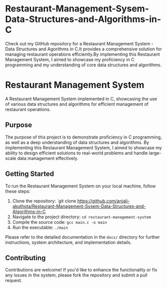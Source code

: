 # Restaurant-Management-Sysem-Data-Structures-and-Algorithms-in-C
Check out my GitHub repository for a Restaurant Management System - Data Structures and Agorithms in C.It provides a comprehensive solution for managing restaurant operations efficiently.By implementing this Restaurant Management System, I aimed to showcase my proficiency in C programming and my understanding of core data structures and algorithms.
# Restaurant Management System

A Restaurant Management System implemented in C, showcasing the use of various data structures and algorithms for efficient management of restaurant operations.


## Purpose

The purpose of this project is to demonstrate proficiency in C programming, as well as a deep understanding of data structures and algorithms. By implementing this Restaurant Management System, I aimed to showcase my ability to design efficient solutions to real-world problems and handle large-scale data management effectively.


## Getting Started

To run the Restaurant Management System on your local machine, follow these steps:

1. Clone the repository: `git clone https://github.com/anjali-akuthota/Restaurant-Management-Sysem-Data-Structures-and-Algorithms-in-C
2. Navigate to the project directory: `cd restaurant-management-system`
3. Compile the source code: `gcc main.c -o main`
4. Run the executable: `./main`

Please refer to the detailed documentation in the `docs/` directory for further instructions, system architecture, and implementation details.

## Contributing

Contributions are welcome! If you'd like to enhance the functionality or fix any issues in the system, please fork the repository and submit a pull request.



